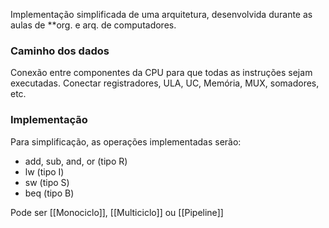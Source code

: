 Implementação simplificada de uma arquitetura, desenvolvida durante as aulas de **org. e arq. de computadores.

### Caminho dos dados
Conexão entre componentes da CPU para que todas as instruções sejam executadas.
Conectar registradores, ULA, UC, Memória, MUX, somadores, etc.

### Implementação
Para simplificação, as operações implementadas serão:
- add, sub, and, or (tipo R)
- lw (tipo I)
- sw (tipo S)
- beq (tipo B)


Pode ser [[Monociclo]], [[Multiciclo]] ou [[Pipeline]]